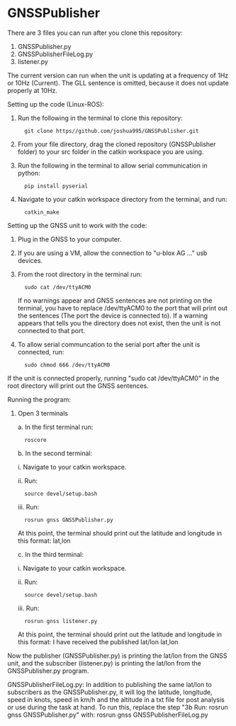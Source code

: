 # GNSSPublisher
There are 3 files you can run after you clone this repository:
1. GNSSPublisher.py
2. GNSSPublisherFileLog.py
3. listener.py
   
The current version can run when the unit is updating at a frequency of 1Hz or 10Hz (Current).
The GLL sentence is omitted, because it does not update properly at 10Hz.

Setting up the code (Linux-ROS):
1. Run the following in the terminal to clone this repository:
   
         git clone https//github.com/joshua995/GNSSPublisher.git
   
3. From your file directory, drag the cloned repository (GNSSPublisher folder) to your src folder in the catkin workspace you are using.
4. Run the following in the terminal to allow serial communication in python:
   
         pip install pyserial
   
6. Navigate to your catkin workspace directory from the terminal, and run:
   
         catkin_make
   
Setting up the GNSS unit to work with the code:

1. Plug in the GNSS to your computer.
3. If you are using a VM, allow the connection to "u-blox AG ..." usb devices.
4. From the root directory in the terminal run:
  
         sudo cat /dev/ttyACM0 

   If no warnings appear and GNSS sentences are not printing on the terminal, you have to replace /dev/ttyACM0 to the port that will print out the sentences (The port the device is connected to). If a warning appears that tells you the directory does not exist, then the unit is not connected to that port.
6. To allow serial communcation to the serial port after the unit is connected, run:
  
         sudo chmod 666 /dev/ttyACM0
   
If the unit is connected properly, running "sudo cat /dev/ttyACM0" in the root directory will print out the GNSS sentences.

Running the program:
1. Open 3 terminals
   
   a. In the first terminal run:

         roscore
   
   b. In the second terminal:
   
      i. Navigate to your catkin workspace.
   
      ii. Run:
   
         source devel/setup.bash
   
      iii. Run:
   
         rosrun gnss GNSSPublisher.py
   
   At this point, the terminal should print out the latitude and longitude in this format: lat,lon
   
   c. In the third terminal:
   
      i. Navigate to your catkin workspace.
   
      ii. Run:
   
         source devel/setup.bash
   
      iii. Run:
   
         rosrun gnss listener.py
   
   At this point, the terminal should print out the latitude and longitude in this format: I have received the published lat/lon lat,lon

Now the publisher (GNSSPublisher.py) is printing the lat/lon from the GNSS unit, and the subscriber (listener.py) is printing the lat/lon from the GNSSPublisher.py program.

GNSSPublisherFileLog.py: In addition to publishing the same lat/lon to subscribers as the GNSSPublisher.py, it will log the latitude, longitude, speed in knots, speed in km/h and the altitude in a txt file for post analysis or use during the task at hand. To run this, replace the step "3b Run: rosrun gnss GNSSPublisher.py" with:          rosrun gnss GNSSPublisherFileLog.py


